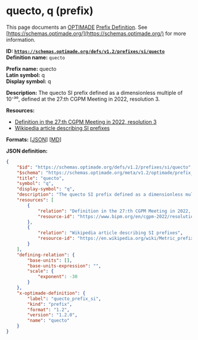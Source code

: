 # quecto, q (prefix)

This page documents an [OPTIMADE](https://www.optimade.org/) [Prefix Definition](https://schemas.optimade.org/#definitions). See [https://schemas.optimade.org/](https://schemas.optimade.org/) for more information.

**ID: [`https://schemas.optimade.org/defs/v1.2/prefixes/si/quecto`](https://schemas.optimade.org/defs/v1.2/prefixes/si/quecto.md)**  
**Definition name:** `quecto`

**Prefix name:** quecto  
**Latin symbol:** q  
**Display symbol:** q  
  
**Description:** The quecto SI prefix defined as a dimensionless multiple of 10⁻³⁰, defined at the 27:th CGPM Meeting in 2022, resolution 3.



**Resources:**

- [Definition in the 27:th CGPM Meeting in 2022, resolution 3](https://www.bipm.org/en/cgpm-2022/resolution-3)
- [Wikipedia article describing SI prefixes](https://en.wikipedia.org/wiki/Metric_prefix)


**Formats:** [[JSON](quecto.json)] [[MD](quecto.md)]

**JSON definition:**

``` json
{
    "$id": "https://schemas.optimade.org/defs/v1.2/prefixes/si/quecto",
    "$schema": "https://schemas.optimade.org/meta/v1.2/optimade/prefix_definition.json",
    "title": "quecto",
    "symbol": "q",
    "display-symbol": "q",
    "description": "The quecto SI prefix defined as a dimensionless multiple of 10\u207b\u00b3\u2070, defined at the 27:th CGPM Meeting in 2022, resolution 3.",
    "resources": [
        {
            "relation": "Definition in the 27:th CGPM Meeting in 2022, resolution 3",
            "resource-id": "https://www.bipm.org/en/cgpm-2022/resolution-3"
        },
        {
            "relation": "Wikipedia article describing SI prefixes",
            "resource-id": "https://en.wikipedia.org/wiki/Metric_prefix"
        }
    ],
    "defining-relation": {
        "base-units": [],
        "base-units-expression": "",
        "scale": {
            "exponent": -30
        }
    },
    "x-optimade-definition": {
        "label": "quecto_prefix_si",
        "kind": "prefix",
        "format": "1.2",
        "version": "1.2.0",
        "name": "quecto"
    }
}
```